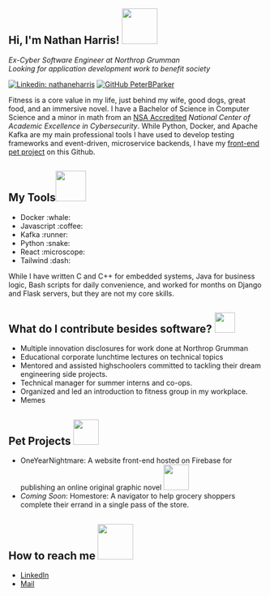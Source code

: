 <h2>Hi, I'm Nathan Harris! <img src="https://media.giphy.com/media/Wj7lNjMNDxSmc/giphy.gif" width="70"/></h2>
<div><em>Ex-Cyber Software Engineer at Northrop Grumman</em></div>
<div><em>Looking for application development work to benefit society</em></div>

[![Linkedin: nathaneharris](https://img.shields.io/badge/-nathaneharris-blue?style=flat-square&logo=Linkedin&logoColor=white&link=https://www.linkedin.com/in/nathaneharris/)](https://www.linkedin.com/in/nathaneharris/)
[![GitHub PeterBParker](https://img.shields.io/github/followers/PeterBParker?label=follow&style=social)](https://github.com/PeterBParker)

<div>
    <p>
Fitness is a core value in my life, just behind my wife, good dogs, great food, and an immersive novel. I have a Bachelor of Science in Computer Science and a minor in math from an <a href="https://www.nsa.gov/Academics/Centers-of-Academic-Excellence/">NSA Accredited</a> <em>National Center of Academic Excellence in Cybersecurity</em>. While Python, Docker, and Apache Kafka are my main professional tools I have used to develop testing frameworks and event-driven, microservice backends, I have my <a href="https://github.com/PeterBParker/OneYearNightmare">front-end pet project</a> on this Github.
</p>
</div>

<h2>My Tools<img src="https://media.giphy.com/media/jSKBmKkvo2dPQQtsR1/giphy.gif" width="60"/></h2>
<ul>
<li>Docker :whale:</li>
<li>Javascript :coffee:</li>
<li>Kafka :runner:</li>
<li>Python :snake:</li>
<li>React :microscope:</li>
<li>Tailwind :dash:</li>
</ul>
While I have written C and C++ for embedded systems, Java for business logic, Bash scripts for daily convenience, and worked for months on Django and Flask servers, but they are not my core skills.

<h2> What do I contribute besides software? <img src="https://media.giphy.com/media/USUIWSteF8DJoc5Snd/giphy.gif" width="40"> </h2>
<ul>
    <li>Multiple innovation disclosures for work done at Northrop Grumman</li>
    <li>Educational corporate lunchtime lectures on technical topics</li>
    <li>Mentored and assisted highschoolers committed to tackling their dream engineering side projects.</li>
    <li>Technical manager for summer interns and co-ops.</li>
    <li>Organized and led an introduction to fitness group in my workplace.</li>
    <li>Memes</li>
</ul>

<h2>Pet Projects <img src="https://media.giphy.com/media/iDaCeaKrHhUI1I8e2b/giphy.gif" width="50"></h2>
<ul>
    <li> OneYearNightmare: A website front-end hosted on Firebase for publishing an online original graphic novel <img src="https://media.giphy.com/media/XFvN3jrFTiA7FnjA7g/giphy.gif" width="50"/></li>
    <li> <em>Coming Soon</em>: Homestore: A navigator to help grocery shoppers complete their errand in a single pass of the store.</li>
</ul>

<h2> How to reach me <img src="https://media.giphy.com/media/eQxgXC3xXdi1bwjs41/giphy.gif" width="70"/></h2>
 <ul>
    <li><a href="https://www.linkedin.com/in/nathaneharris/">LinkedIn</a></li>
    <li><a href="mailto:harrihaven2@gmail.com">Mail</a></li>
</ul>
